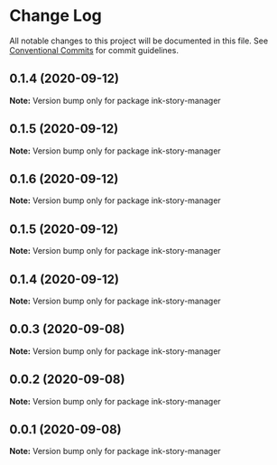 # Change Log

All notable changes to this project will be documented in this file.
See [Conventional Commits](https://conventionalcommits.org) for commit guidelines.

## 0.1.4 (2020-09-12)

**Note:** Version bump only for package ink-story-manager





## 0.1.5 (2020-09-12)

**Note:** Version bump only for package ink-story-manager





## 0.1.6 (2020-09-12)

**Note:** Version bump only for package ink-story-manager





## 0.1.5 (2020-09-12)

**Note:** Version bump only for package ink-story-manager





## 0.1.4 (2020-09-12)

**Note:** Version bump only for package ink-story-manager





## 0.0.3 (2020-09-08)

**Note:** Version bump only for package ink-story-manager





## 0.0.2 (2020-09-08)

**Note:** Version bump only for package ink-story-manager





## 0.0.1 (2020-09-08)

**Note:** Version bump only for package ink-story-manager
